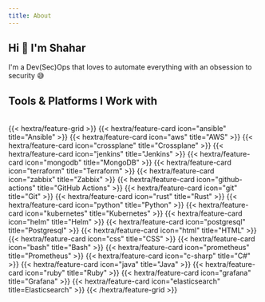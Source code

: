 ```yaml
---
title: About
---
```


## Hi 👋 I'm Shahar 
I'm a Dev(Sec)Ops that loves to automate everything with an obsession to security 😅

## Tools & Platforms I Work with 
<br />
{{< hextra/feature-grid >}}
{{< hextra/feature-card icon="ansible" title="Ansible" >}}
{{< hextra/feature-card icon="aws" title="AWS" >}}
{{< hextra/feature-card icon="crossplane" title="Crossplane" >}}
{{< hextra/feature-card icon="jenkins" title="Jenkins" >}}
{{< hextra/feature-card icon="mongodb" title="MongoDB" >}}
{{< hextra/feature-card icon="terraform" title="Terraform" >}}
{{< hextra/feature-card icon="zabbix" title="Zabbix" >}}
{{< hextra/feature-card icon="github-actions" title="GitHub Actions" >}}
{{< hextra/feature-card icon="git" title="Git" >}}
{{< hextra/feature-card icon="rust" title="Rust" >}}
{{< hextra/feature-card icon="python" title="Python" >}}
{{< hextra/feature-card icon="kubernetes" title="Kubernetes" >}}
{{< hextra/feature-card icon="helm" title="Helm" >}}
{{< hextra/feature-card icon="postgresql" title="Postgresql" >}}
{{< hextra/feature-card icon="html" title="HTML" >}}
{{< hextra/feature-card icon="css" title="CSS" >}}
{{< hextra/feature-card icon="bash" title="Bash" >}}
{{< hextra/feature-card icon="prometheus" title="Prometheus" >}}
{{< hextra/feature-card icon="c-sharp" title="C#" >}}
{{< hextra/feature-card icon="java" title="Java" >}}
{{< hextra/feature-card icon="ruby" title="Ruby" >}}
{{< hextra/feature-card icon="grafana" title="Grafana" >}}
{{< hextra/feature-card icon="elasticsearch" title=Elasticsearch" >}}
{{< /hextra/feature-grid >}}
